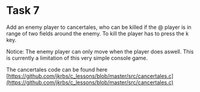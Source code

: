 # Task 7

Add an enemy player to cancertales, who can be killed if the @ player is in range of
two fields around the enemy. To kill the player has to press the k key. 

Notice: The enemy player can only move when the player does aswell.
This is currently a limitation of this very simple console game. 

The cancertales code can be found here [https://github.com/jkrbs/c_lessons/blob/master/src/cancertales.c](https://github.com/jkrbs/c_lessons/blob/master/src/cancertales.c)
